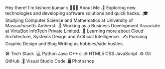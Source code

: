 Hey there! I'm kishore kumar s
👨🏻‍💻  About Me
 .🤔   Exploring new technologies and developing software solutions and quick hacks.
 .🎓   Studying Computer Science and Mathematics at University of Massachusetts Amherst.
 .💼   Working as a Business Development Associate at VirtuBox InfoTech Private Limited.
 .🌱   Learning more about Cloud Architecture, Systems Design and Artificial Intelligence.
 .✍️   Pursuing Graphic Design and Blog Writing as hobbies/side hustles.
 
🛠  Tech Stack
 .💻   Python Java C++ c
 .🌐   HTML5 CSS JavaScript 
 .⚙️   Git GitHub 
 .🔧   Visual Studio Code 
 .🖥   Photoshop 

 
